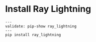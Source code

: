 # Install Ray Lightning

```shell
---
validate: pip-show ray_lightning
---
pip install ray_lightning
```
